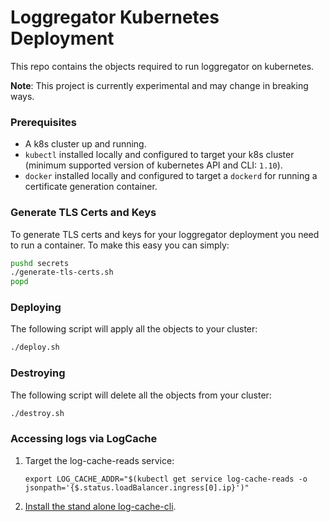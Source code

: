 
# Loggregator Kubernetes Deployment

This repo contains the objects required to run loggregator on kubernetes.

**Note**: This project is currently experimental and may change in breaking
ways.

### Prerequisites

- A k8s cluster up and running.
- `kubectl` installed locally and configured to target your k8s cluster
  (minimum supported version of kubernetes API and CLI: `1.10`).
- `docker` installed locally and configured to target a `dockerd` for running a
  certificate generation container.

### Generate TLS Certs and Keys

To generate TLS certs and keys for your loggregator deployment you need to run
a container. To make this easy you can simply:

```bash
pushd secrets
./generate-tls-certs.sh
popd
```

### Deploying

The following script will apply all the objects to your cluster:

```bash
./deploy.sh
```

### Destroying

The following script will delete all the objects from your cluster:

```bash
./destroy.sh
```

### Accessing logs via LogCache

1. Target the log-cache-reads service:  
      
   ```
   export LOG_CACHE_ADDR="$(kubectl get service log-cache-reads -o jsonpath='{$.status.loadBalancer.ingress[0].ip}')"
   ```
1. [Install the stand alone log-cache-cli][log-cache-cli].

[log-cache-cli]: https://github.com/cloudfoundry/log-cache-cli#stand-alone-cli
